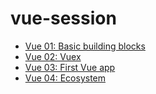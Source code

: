 # vue-session

- [Vue 01: Basic building blocks](https://github.com/vlad-saling/vue-sessions/blob/master/session_01/README.md)
- [Vue 02: Vuex](#)
- [Vue 03: First Vue app](#)
- [Vue 04: Ecosystem](#)
